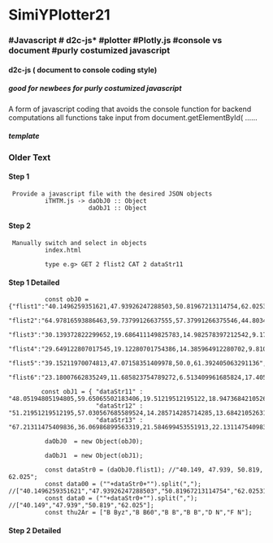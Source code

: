 # SimiYPlotter21
### #Javascript # d2c-js* #plotter #Plotly.js #console vs document #purly costumized javascript
#### d2c-js ( document to console coding style) 
##### good for newbees for purly costumized javascript
   A form of javascript coding that avoids the console function for backend computations
   all functions take input from document.getElementById( ......
   
##### template 
### Older Text
#### Step 1 

     Provide a javascript file with the desired JSON objects
              iTHTM.js -> daObJ0 :: Object
                          daObJ1 :: Object
  
 #### Step 2  
     Manually switch and select in objects
              index.html
              
              type e.g> GET 2 flist2 CAT 2 dataStr11 

 
 #### Step 1 Detailed                         
              const obJ0 = {"flist1":"40.1496259351621,47.93926247288503,50.81967213114754,62.0253164556962",
                            "flist2":"64.97816593886463,59.73799126637555,57.37991266375546,44.80349344978166",
                            "flist3":"30.139372822299652,19.686411149825783,14.982578397212542,9.177215189873417",
                            "flist4":"29.649122807017545,19.12280701754386,14.385964912280702,9.81012658227848",
                            "flist5":"39.15211970074813,47.07158351409978,50.0,61.392405063291136",
                            "flist6":"23.18007662835249,11.685823754789272,6.513409961685824,17.40506329113924"};

             const obJ1 = { "dataStr11" : "48.05194805194805,59.65065502183406,19.51219512195122,18.94736842105263,47.18614718614719,11.49425287356322",
                            "dataStr12" : "51.21951219512195,57.030567685589524,14.285714285714285,13.68421052631579,50.40650406504065,5.74712643678161",
                            "dataStr13" : "67.21311475409836,36.06986899563319,21.584699453551913,22.131147540983605,66.66666666666666,28.688524590163933"};

              daObJ0  = new Object(obJ0); 

              daObJ1  = new Object(obJ1); 

              const dataStr0 = (daObJ0.flist1); //"40.149, 47.939, 50.819, 62.025"; 
              const data00 = (""+dataStr0+"").split(","); //["40.1496259351621","47.93926247288503","50.81967213114754","62.0253164556962"];
              const data0 = (""+dataStr0+"").split(","); //["40.149","47.939","50.819","62.025"];
              const thu2Ar = ["B Byz","B B60","B B","B B","D N","F N"];
              
 #### Step 2 Detailed             
